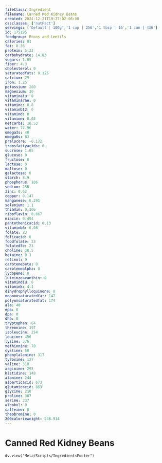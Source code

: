 ```yaml
---
fileClass: Ingredient
filename: Canned Red Kidney Beans
created: 2024-12-21T19:27:02-06:00
cssclasses: ['nutFact']
servings: ['Default | 100g','1 cup | 256','1 tbsp | 16','1 can | 436']
id: 175195
foodgroup: Beans and Lentils
calories: 81
fat: 0.36
protein: 5.22
carbohydrate: 14.83
sugars: 1.85
fiber: 4.3
cholesterol: 0
saturatedfats: 0.125
calcium: 29
iron: 1.25
potassium: 260
magnesium: 30
vitaminaiu: 0
vitaminarae: 0
vitaminc: 0.8
vitaminb12: 0
vitamind: 0
vitamine: 0.02
netcarbs: 10.53
water: 77.96
omega3s: 40
omega6s: 83
pralscore: -0.172
transfattyacids: 0
sucrose: 1.85
glucose: 0
fructose: 0
lactose: 0
maltose: 0
galactose: 0
starch: 8.9
phosphorus: 106
sodium: 256
zinc: 0.62
copper: 0.147
manganese: 0.291
selenium: 1.1
thiamin: 0.106
riboflavin: 0.067
niacin: 0.494
pantothenicacid: 0.13
vitaminb6: 0.08
folate: 23
folicacid: 0
foodfolate: 23
folatedfe: 23
choline: 30.5
betaine: 0.1
retinol: 0
carotenebeta: 0
carotenealpha: 0
lycopene: 0
luteinzeaxanthin: 0
vitamindiu: 0
vitamink: 4.1
dihydrophylloquinone: 0
monounsaturatedfat: 147
polyunsaturatedfat: 174
ala: 40
epa: 0
dpa: 0
dha: 0
tryptophan: 64
threonine: 197
isoleucine: 254
leucine: 456
lysine: 376
methionine: 70
cystine: 50
phenylalanine: 317
tyrosine: 127
valine: 310
arginine: 295
histidine: 148
alanine: 244
asparticacid: 673
glutamicacid: 863
glycine: 218
proline: 307
serine: 337
alcohol: 0
caffeine: 0
theobromine: 0
200calorieweight: 246.914
---
```


# Canned Red Kidney Beans

```dataviewjs
dv.view("Meta/Scripts/IngredientsFooter")
```